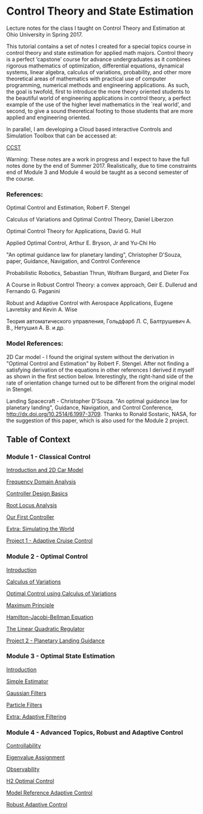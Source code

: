 # Control Theory and State Estimation

Lecture notes for the class I taught on Control Theory and Estimation at Ohio University in Spring 2017.

This tutorial contains a set of notes I created for a special topics course in control theory and state estimation for applied math majors. Control theory is a perfect ‘capstone’ course for advance undergraduates as it combines rigorous mathematics of optimization, differential equations, dynamical systems, linear algebra, calculus of variations, probability, and other more theoretical areas of mathematics with practical use of computer programming, numerical methods and engineering applications.
As such, the goal is twofold, first to introduce the more theory oriented students to the beautiful world of engineering applications in control theory, a perfect example of the use of the higher level mathematics in the `real world’, and second, to give a sound theoretical footing to those students that are more applied and engineering oriented.

In parallel, I am developing a Cloud based interactive Controls and Simulation Toolbox that can be accessed at:

<a href="https://gurgentus.github.io/Intro-Control-and-Estimation/Cloud-Control-Toolbox.html"> CCST </a>

Warning: These notes are a work in progress and I expect to have the full notes done by the end of Summer 2017.  Realistically, due to time constraints end of Module 3 and Module 4 would be taught as a second semester of the course.  

### References:

Optimal Control and Estimation, Robert F. Stengel

Calculus of Variations and Optimal Control Theory, Daniel Liberzon

Optimal Control Theory for Applications, David G. Hull

Applied Optimal Control, Arthur E. Bryson, Jr and Yu-Chi Ho

"An optimal guidance law for planetary landing", Christopher D'Souza, paper, Guidance, Navigation, and Control Conference

Probabilistic Robotics, Sebastian Thrun, Wolfram Burgard, and Dieter Fox

A Course in Robust Control Theory: a convex approach, Geir E. Dullerud and Fernando G. Paganini

Robust and Adaptive Control with Aerospace Applications, Eugene Lavretsky and Kevin A. Wise

Теория автоматического управления, Гольдфарб Л. С, Балтрушевич А. В., Нетушил А. В. и др.

### Model References:

2D Car model - I found the original system without the derivation in "Optimal Control and Estimation" by Robert F. Stengel.  After not finding a satisfying derivation of the equations in other references I derived it myself as shown in the first section below.  Interestingly, the right-hand side of the rate of orientation change turned out to be different from the original model in Stengel.

Landing Spacecraft - Christopher D'Souza. "An optimal guidance law for planetary landing", Guidance, Navigation, and Control Conference, http://dx.doi.org/10.2514/6.1997-3709.  Thanks to Ronald Sostaric, NASA, for the suggestion of this paper, which is also used for the Module 2 project.

## Table of Context  

### Module 1 - Classical Control
<a href="https://gurgentus.github.io/Intro-Control-and-Estimation/Module1-Introduction.html"> Introduction and 2D Car Model </a>

<a href="https://gurgentus.github.io/Intro-Control-and-Estimation/Frequency-Domain-Analysis.html"> Frequency Domain Analysis </a>

<a href="https://gurgentus.github.io/Intro-Control-and-Estimation/Controller-Design-Basics.html"> Controller Design Basics </a>

<a href="https://gurgentus.github.io/Intro-Control-and-Estimation/Root-Locus-Analysis.html"> Root Locus Analysis </a>

<a href="https://gurgentus.github.io/Intro-Control-and-Estimation/Our-First-Controller.html"> Our First Controller </a>

<a href="https://gurgentus.github.io/Intro-Control-and-Estimation/Extra-Simulating-The-World.html"> Extra: Simulating the World </a>

<a href="https://gurgentus.github.io/Intro-Control-and-Estimation/UnderConstruction.html"> Project 1 - Adaptive Cruise Control </a>

### Module 2 - Optimal Control
<a href="https://gurgentus.github.io/Intro-Control-and-Estimation/UnderConstruction.html"> Introduction </a>

<a href="https://gurgentus.github.io/Intro-Control-and-Estimation/Calculus-Of-Variations.html"> Calculus of Variations </a>

<a href="https://gurgentus.github.io/Intro-Control-and-Estimation/Optimal-Control-Calculus-Of-Variations.html"> Optimal Control using Calculus of Variations </a>

<a href="https://gurgentus.github.io/Intro-Control-and-Estimation/Maximum-Principle.html"> Maximum Principle </a>

<a href="https://gurgentus.github.io/Intro-Control-and-Estimation/HJB.html"> Hamilton-Jacobi-Bellman Equation </a>

<a href="https://gurgentus.github.io/Intro-Control-and-Estimation/LQR.html"> The Linear Quadratic Regulator </a>

<a href="https://gurgentus.github.io/Intro-Control-and-Estimation/UnderConstruction.html"> Project 2 - Planetary Landing Guidance </a>

### Module 3 - Optimal State Estimation

<a href="https://gurgentus.github.io/Intro-Control-and-Estimation/UnderConstruction.html"> Introduction </a>

<a href="https://gurgentus.github.io/Intro-Control-and-Estimation/UnderConstruction.html"> Simple Estimator </a>

<a href="https://gurgentus.github.io/Intro-Control-and-Estimation/UnderConstruction.html"> Gaussian Filters </a>

<a href="https://gurgentus.github.io/Intro-Control-and-Estimation/UnderConstruction.html"> Particle Filters </a>

<a href="https://gurgentus.github.io/Intro-Control-and-Estimation/UnderConstruction.html"> Extra: Adaptive Filtering </a>

### Module 4 - Advanced Topics, Robust and Adaptive Control

<a href="https://gurgentus.github.io/Intro-Control-and-Estimation/UnderConstruction.html"> Controllability </a>

<a href="https://gurgentus.github.io/Intro-Control-and-Estimation/UnderConstruction.html"> Eigenvalue Assignment </a>

<a href="https://gurgentus.github.io/Intro-Control-and-Estimation/UnderConstruction.html"> Observability </a>

<a href="https://gurgentus.github.io/Intro-Control-and-Estimation/UnderConstruction.html"> H2 Optimal Control </a>

<a href="https://gurgentus.github.io/Intro-Control-and-Estimation/UnderConstruction.html"> Model Reference Adaptive Control </a>

<a href="https://gurgentus.github.io/Intro-Control-and-Estimation/UnderConstruction.html"> Robust Adaptive Control </a>

</div>
